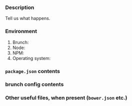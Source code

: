 ### Description

Tell us what happens.

### Environment

1. Brunch:
2. Node:
3. NPM:
4. Operating system:

### `package.json` contents

### brunch config contents

### Other useful files, when present (`bower.json` etc.)
